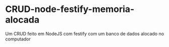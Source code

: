 # CRUD-node-festify-memoria-alocada
Um CRUD feito em NodeJS com festify com um banco de dados alocado no computador
